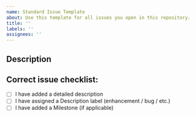 ```yaml
---
name: Standard Issue Template
about: Use this template for all issues you open in this repository.
title: ''
labels: ''
assignees: ''
---
```


## Description


## Correct issue checklist:

- [ ] I have added a detailed description
- [ ] I have assigned a Description label (enhancement / bug / etc.)
- [ ] I have added a Milestone (if applicable)
